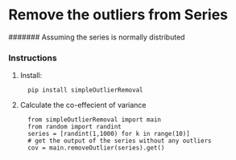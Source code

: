 # Remove the outliers from Series

####### Assuming the series is normally distributed

### Instructions

1. Install:

         pip install simpleOutlierRemoval


2. Calculate the co-effecient of variance

         from simpleOutlierRemoval import main
         from random import randint
         series = [randint(1,1000) for k in range(10)]
         # get the output of the series without any outliers
         cov = main.removeOutlier(series).get()
